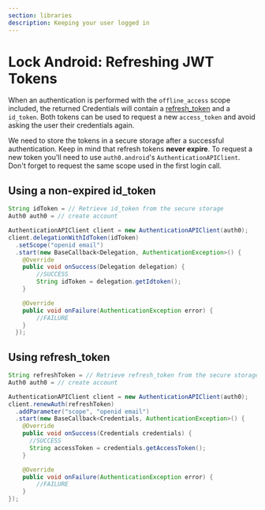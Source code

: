 ```yaml
---
section: libraries
description: Keeping your user logged in
---
```


# Lock Android: Refreshing JWT Tokens

When an authentication is performed with the `offline_access` scope included, the returned Credentials will contain a [refresh_token](/refresh-token) and a `id_token`. Both tokens can be used to request a new `access_token` and avoid asking the user their credentials again.

We need to store the tokens in a secure storage after a successful authentication. Keep in mind that refresh tokens **never expire**. To request a new token you'll need to use `auth0.android`'s `AuthenticationAPIClient`. Don't forget to request the same scope used in the first login call.


## Using a non-expired id_token

```java
String idToken = // Retrieve id_token from the secure storage
Auth0 auth0 = // create account

AuthenticationAPIClient client = new AuthenticationAPIClient(auth0);
client.delegationWithIdToken(idToken)
  .setScope("openid email")
  .start(new BaseCallback<Delegation, AuthenticationException>() {
    @Override
    public void onSuccess(Delegation delegation) {
        //SUCCESS
        String idToken = delegation.getIdtoken();
    }

    @Override
    public void onFailure(AuthenticationException error) {
        //FAILURE
    }
  });
```

## Using refresh_token

```java
String refreshToken = // Retrieve refresh_token from the secure storage
Auth0 auth0 = // create account

AuthenticationAPIClient client = new AuthenticationAPIClient(auth0);
client.renewAuth(refreshToken)
  .addParameter("scope", "openid email")
  .start(new BaseCallback<Credentials, AuthenticationException>() {
    @Override
    public void onSuccess(Credentials credentials) {
      //SUCCESS
      String accessToken = credentials.getAccessToken();
    }

    @Override
    public void onFailure(AuthenticationException error) {
        //FAILURE
    }
});
```
